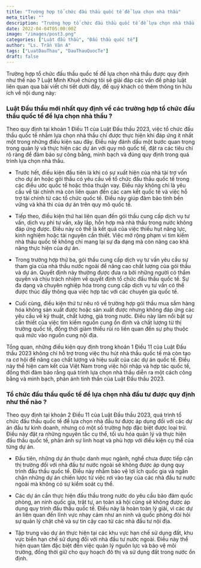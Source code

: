 ```yaml
---
title: "Trường hợp tổ chức đấu thầu quốc tế để lựa chọn nhà thầu"
meta_title: ""
description: "Trường hợp tổ chức đấu thầu quốc tế để lựa chọn nhà thầu được quy định như thế nào? TK & Associates sẽ giải đáp các vấn đề pháp luật liên quan qua bải viết chi tiết dưới đây, để quý khách có thêm thông tin hữu ích về nội dung này"
date: 2022-04-04T05:00:00Z
image: "/images/post3.png"
categories: ["Luật đấu thầu", "Đấu thầu quốc tế"]
author: "Ls. Trần Văn A"
tags: ["LuatDauThau", "DauThauQuocTe"]
draft: false
---
```


Trường hợp tổ chức đấu thầu quốc tế để lựa chọn nhà thầu được quy định như thế nào ? Luật Minh Khuê chúng tôi sẽ giải đáp các vấn đề pháp luật liên quan qua bải viết chi tiết dưới đây, để quý khách có thêm thông tin hữu ích về nội dung này:

### Luật Đấu thầu mới nhất quy định về các trường hợp tổ chức đấu thầu quốc tế để lựa chọn nhà thầu ?
Theo quy định tại khoản 1 Điều 11 của Luật Đấu thầu 2023, việc tổ chức đấu thầu quốc tế nhằm lựa chọn nhà thầu chỉ được thực hiện khi đáp ứng ít nhất một trong những điều kiện sau đây. Điều này đánh dấu một bước quan trọng trong quản lý và thực hiện các dự án với quy mô quốc tế, đặt ra các tiêu chí rõ ràng để đảm bảo sự công bằng, minh bạch và đúng quy định trong quá trình lựa chọn nhà thầu.

- Trước hết, điều kiện đầu tiên là khi có sự xuất hiện của nhà tài trợ vốn cho dự án hoặc gói thầu có yêu cầu về tổ chức đấu thầu quốc tế trong các điều ước quốc tế hoặc thỏa thuận vay. Điều này không chỉ là yêu cầu về tài chính mà còn liên quan đến các cam kết quốc tế và việc hỗ trợ tài chính từ các tổ chức quốc tế. Điều này giúp đảm bảo tính bền vững và khả thi của dự án trên quy mô quốc tế.

- Tiếp theo, điều kiện thứ hai liên quan đến gói thầu cung cấp dịch vụ tư vấn, dịch vụ phi tư vấn, xây lắp, hỗn hợp mà nhà thầu trong nước không đáp ứng được. Điều này có thể là kết quả của việc thiếu hụt năng lực, kinh nghiệm hoặc tài nguyên cần thiết. Việc mở rộng phạm vi tìm kiếm nhà thầu quốc tế không chỉ mang lại sự đa dạng mà còn nâng cao khả năng thực hiện của dự án.

- Trong trường hợp thứ ba, gói thầu cung cấp dịch vụ tư vấn yêu cầu sự tham gia của nhà thầu nước ngoài để nâng cao chất lượng của gói thầu và dự án. Quyết định này thường được đưa ra bởi những người có thẩm quyền và chịu trách nhiệm về quyết định tổ chức đấu thầu quốc tế. Sự đa dạng và chuyên nghiệp hóa trong cung cấp dịch vụ tư vấn có thể được thúc đẩy thông qua việc hợp tác với các chuyên gia quốc tế.

- Cuối cùng, điều kiện thứ tư nêu rõ về trường hợp gói thầu mua sắm hàng hóa không sản xuất được hoặc sản xuất được nhưng không đáp ứng các yêu cầu về kỹ thuật, chất lượng, giá trong nước. Điều này làm nổi bật sự cần thiết của việc tìm kiếm nguồn cung ổn định và chất lượng từ thị trường quốc tế, đồng thời giảm thiểu rủi ro liên quan đến sự phụ thuộc quá mức vào nguồn cung nội địa.

Tổng quan, những điều kiện quy định trong khoản 1 Điều 11 của Luật Đấu thầu 2023 không chỉ hỗ trợ trong việc thu hút nhà thầu quốc tế mà còn tạo ra cơ hội để nâng cao chất lượng và hiệu suất của các dự án quốc tế. Điều này thể hiện cam kết của Việt Nam trong việc hội nhập và hợp tác quốc tế, đồng thời đảm bảo rằng quá trình lựa chọn nhà thầu diễn ra một cách công bằng và minh bạch, phản ánh tinh thần của Luật Đấu thầu 2023.

### Tổ chức đấu thầu quốc tế để lựa chọn nhà đầu tư được quy định như thế nào ?
Theo quy định tại khoản 2 Điều 11 của Luật Đấu thầu 2023, quá trình tổ chức đấu thầu quốc tế để lựa chọn nhà đầu tư được áp dụng đối với các dự án đầu tư kinh doanh, nhưng có một số trường hợp đặc biệt được loại trừ. Điều này đặt ra những nguyên tắc cụ thể, tối ưu hóa quản lý và thực hiện đấu thầu quốc tế, phản ánh sự linh hoạt và phù hợp với điều kiện cụ thể của từng dự án.

- Đầu tiên, những dự án thuộc danh mục ngành, nghề chưa được tiếp cận thị trường đối với nhà đầu tư nước ngoài sẽ không được áp dụng quy trình đấu thầu quốc tế. Điều này nhằm bảo vệ lợi ích quốc gia và ngăn chặn những dự án chiến lược từ việc rơi vào tay của các nhà đầu tư nước ngoài mà không có sự kiểm soát cụ thể.

- Các dự án cần thực hiện đấu thầu trong nước do yêu cầu bảo đảm quốc phòng, an ninh quốc gia, trật tự, an toàn xã hội cũng sẽ không được áp dụng quy trình đấu thầu quốc tế. Điều này là hoàn toàn lý giải, vì các dự án liên quan đến lĩnh vực nhạy cảm như an ninh và quốc phòng đòi hỏi sự quản lý chặt chẽ và sự tin cậy cao từ các nhà đầu tư nội địa.

- Tập trung vào dự án thực hiện tại các khu vực hạn chế sử dụng đất, khu vực biển hạn chế sử dụng đối với nhà đầu tư nước ngoài. Điều này thể hiện quan tâm đặc biệt đến việc quản lý nguồn lực và bảo vệ môi trường, đồng thời giữ cho quy hoạch đô thị và sử dụng đất trong nước ổn định.